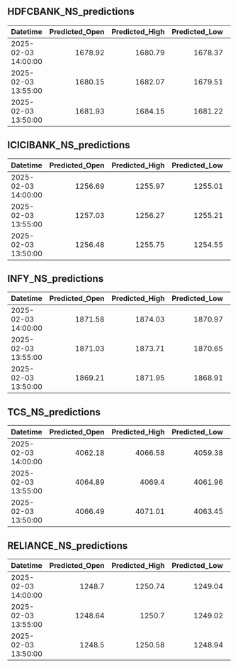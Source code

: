 ## HDFCBANK_NS_predictions
| Datetime            |   Predicted_Open |   Predicted_High |   Predicted_Low |   Predicted_Close |   Predicted_Volume |
|:--------------------|-----------------:|-----------------:|----------------:|------------------:|-------------------:|
| 2025-02-03 14:00:00 |          1678.92 |          1680.79 |         1678.37 |           1680.08 |            72232.5 |
| 2025-02-03 13:55:00 |          1680.15 |          1682.07 |         1679.51 |           1681.36 |            74832.7 |
| 2025-02-03 13:50:00 |          1681.93 |          1684.15 |         1681.22 |           1683.37 |            75688.1 |

## ICICIBANK_NS_predictions
| Datetime            |   Predicted_Open |   Predicted_High |   Predicted_Low |   Predicted_Close |   Predicted_Volume |
|:--------------------|-----------------:|-----------------:|----------------:|------------------:|-------------------:|
| 2025-02-03 14:00:00 |          1256.69 |          1255.97 |         1255.01 |           1256.21 |            78175.1 |
| 2025-02-03 13:55:00 |          1257.03 |          1256.27 |         1255.21 |           1256.5  |            87699   |
| 2025-02-03 13:50:00 |          1256.48 |          1255.75 |         1254.55 |           1255.73 |            90680.3 |

## INFY_NS_predictions
| Datetime            |   Predicted_Open |   Predicted_High |   Predicted_Low |   Predicted_Close |   Predicted_Volume |
|:--------------------|-----------------:|-----------------:|----------------:|------------------:|-------------------:|
| 2025-02-03 14:00:00 |          1871.58 |          1874.03 |         1870.97 |           1872.21 |            49819.7 |
| 2025-02-03 13:55:00 |          1871.03 |          1873.71 |         1870.65 |           1871.8  |            50424.5 |
| 2025-02-03 13:50:00 |          1869.21 |          1871.95 |         1868.91 |           1870    |            49814.6 |

## TCS_NS_predictions
| Datetime            |   Predicted_Open |   Predicted_High |   Predicted_Low |   Predicted_Close |   Predicted_Volume |
|:--------------------|-----------------:|-----------------:|----------------:|------------------:|-------------------:|
| 2025-02-03 14:00:00 |          4062.18 |          4066.58 |         4059.38 |           4063.03 |            20541.3 |
| 2025-02-03 13:55:00 |          4064.89 |          4069.4  |         4061.96 |           4065.79 |            19414.4 |
| 2025-02-03 13:50:00 |          4066.49 |          4071.01 |         4063.45 |           4067.4  |            18019.4 |

## RELIANCE_NS_predictions
| Datetime            |   Predicted_Open |   Predicted_High |   Predicted_Low |   Predicted_Close |   Predicted_Volume |
|:--------------------|-----------------:|-----------------:|----------------:|------------------:|-------------------:|
| 2025-02-03 14:00:00 |          1248.7  |          1250.74 |         1249.04 |           1249.82 |            78044.4 |
| 2025-02-03 13:55:00 |          1248.64 |          1250.7  |         1249.02 |           1249.79 |            78088.5 |
| 2025-02-03 13:50:00 |          1248.5  |          1250.58 |         1248.94 |           1249.68 |            76693.4 |

